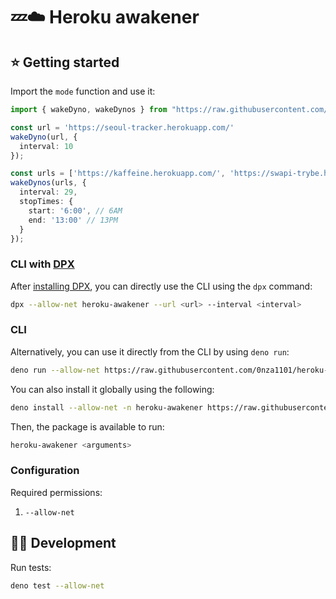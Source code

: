# 💤☁️ Heroku awakener

## ⭐ Getting started

Import the `mode` function and use it:

```ts
import { wakeDyno, wakeDynos } from "https://raw.githubusercontent.com/0nza1101/heroku-awakener/main/mod.ts";

const url = 'https://seoul-tracker.herokuapp.com/'
wakeDyno(url, {
  interval: 10
});

const urls = ['https://kaffeine.herokuapp.com/', 'https://swapi-trybe.herokuapp.com/'] 
wakeDynos(urls, {
  interval: 29,
  stopTimes: {
    start: '6:00', // 6AM
    end: '13:00' // 13PM
  }
});
```

### CLI with [DPX](https://github.com/denorg/dpx)

After [installing DPX](https://github.com/denorg/dpx), you can directly use the CLI using the `dpx` command:

```bash
dpx --allow-net heroku-awakener --url <url> --interval <interval>
```

### CLI

Alternatively, you can use it directly from the CLI by using `deno run`:

```bash
deno run --allow-net https://raw.githubusercontent.com/0nza1101/heroku-awakener/main/cli.ts --url <url> --interval <interval>
```

You can also install it globally using the following:

```bash
deno install --allow-net -n heroku-awakener https://raw.githubusercontent.com/0nza1101/heroku-awakener/main/cli.ts
```

Then, the package is available to run:

```bash
heroku-awakener <arguments>
```

### Configuration

Required permissions:

1. `--allow-net`

## 👩‍💻 Development

Run tests:

```bash
deno test --allow-net
```
